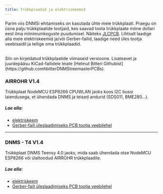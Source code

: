 ```yaml
---
title: Trükkplaadid ja elektriskeemid
---
```


Parim viis DNMSi ehitamiseks on kasutada ühte meie trükkplaati.
Praegu on üsna palju trükkplaatide tootjaid, kes saavad toota trükkplaate mõne dollari eest ilma miinimumkoguste puudumisel. Näiteks [JLCPCB](https://jlcpcb.com).
Lihtsalt laadige alla meie elektriskeemid ja/või Gerber-failid, laadige need üles tootja veebisaidil ja tellige oma trükkplaadid.

<br>
Siin on kirjeldatud trükkplaatide viimaseid versioone. Lisateavet ja juurdepääsu KiCad-failidele leiate [Helmut Bitteri Githubist](https://github.comhbitterDNMStreemasterPCBs).

### AIRROHR V1.4
Trükkplaat NodeMCU ESP8266 CPUWLAN jaoks koos I2C bussi laiendusega, et ühendada DNMS ja teised andurid (SDS011, BME280...).


##### Lae alla:
* [elektriskeem](..docsdnmsairrohr-PCB-circuit-diagram.pdf)
* [Gerber-faili üleslaadimiseks PCB tootja veebilehel](..docsdnmsairrohr-PCB-circuit-diagram-gerber.zip)

---

### DNMS - T4 V1.4
Trükkplaat DNMS Teensy 4.0 jaoks, mida saab ühendada otse NodeMCU ESP8266 või ülaltoodud AIRROHR trükkplaadile.


##### Lae alla:
* [elektriskeem](..docsdnmsdnms-müra-mõõtmine-teensy-40-elektriskeem.pdf)
* [Gerber-faili üleslaadimiseks PCB tootja veebilehel](..docsdnmsdnms-noise-measuring-teensy-40-circuit-gerber.zip)

